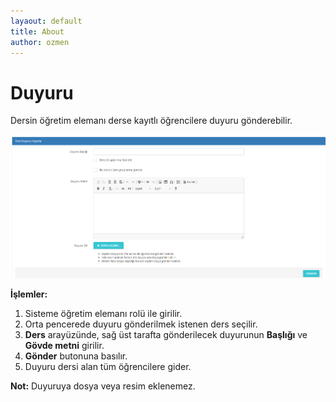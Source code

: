 ```yaml
---
layaout: default
title: About
author: ozmen
---
```

# Duyuru

Dersin öğretim elemanı derse kayıtlı öğrencilere duyuru gönderebilir. 

<img src="assets/images/duyuru.png"/><br>

**İşlemler:**
1. Sisteme öğretim elemanı rolü ile girilir.
2. Orta pencerede duyuru gönderilmek istenen ders seçilir.
3. **Ders** arayüzünde, sağ üst tarafta gönderilecek duyurunun **Başlığı** ve **Gövde metni** girilir.
4. **Gönder** butonuna basılır.
5. Duyuru dersi alan tüm öğrencilere gider.

**Not:** Duyuruya dosya veya resim eklenemez.
<!--
Benzer şekilde birim sorumluları (dekanlık, MYO müdürlükleri, bölümler gibi) birime kayıtlı tüm öğrencilere duyuru gönderebilir. Duyurular UZEP'in öğrenci arayüzünde ders duyruları ve genel duyurular şeklinde sınıflandırılmış olarak görülür.

<img src="assets/images/duyuruOgr.png"/><br>
-->